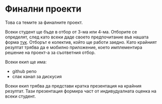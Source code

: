# Финални проекти

Това са темите за финалните проект.

Всеки студент ще бъде в отбор от 3-ма или 4-ма. Отборите се определят, след като всеки даде своето предпочитание във нашата форма [тук](). Отборът е колектив, който ще работи заедно. Като крайният резултат трябва да е мобилно приложение, което имплементира решение на проект-а за съответния отбор. 

Всеки екип ще има:
* github репо
* слак канал за дискусия

Всеки екип трябва да представи кратка презентация на крайния резултат. Тази презентация формира част от индивудуалната оценка на всеки студент.